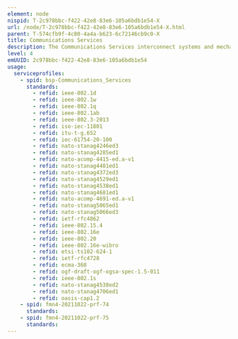 ```yaml
---
element: node
nispid: T-2c978bbc-f422-42e8-83e6-105a6bdb1e54-X
url: /node/T-2c978bbc-f422-42e8-83e6-105a6bdb1e54-X.html
parent: T-574cfb9f-4c80-4a4a-b623-6c72146cb9c0-X
title: Communications Services
description: The Communications Services interconnect systems and mechanisms for the opaque transfer of selected data between or among access points, in accordance with agreed quality parameters and without change in the form or content of the data as sent and received. The taxonomy of Communications Services takes a generic approach, listing elementary (vice complex) communications services, as building blocks of complex, end-to-end communications services. The granularity of the services described in this taxonomy is such that even the lowest level communications service, e.g. a user typing short free-text messages on a keypad and transmitting them over a UHF satcom DAMA radio, can be represented. The required granularity is achieved by defining elementary service blocks. These are building blocks in complex end-to-end services, as those formulated in the NSOVs of the relevant reference architectures and derived target architectures. Elementary service blocks are agnostic to the resources and solutions that service providers can adopt to implement them and can be implemented over different communications segments (terrestrial, radio, satcom), by different service providers. By concatenating these elementary services as building blocks, service architects can streamline and specify any complex communications service, end-to-end (e.g. DCIS service). In particular  * Service blocks are concatenated to follow the flow of information, in a way similar to the actual communications infrastructure that is physically supporting the services. That makes the resulting Comms Service Maps understandable by network architects, service managers, and service providers. Comms Service Maps can be exported and used for a variety of purposes, from service level specification, to service management and control. * Comms maps are two-dimensional representations of a complex communications service. Each service block along the chain can be assigned to different service providers, and clear interface and service delivery or service peering boundaries can be defined between them. * Service providers can select and involve the resources and the technical solutions that best meet the service level specifications for each block, under the constraints posed by the operational context, and by the connectivity/interaction with adjacent service blocks (implemented by other service providers). These constraints shall be reflected in the service level specification. * In the NATO context, service providers can be NATO organic providersproviders (e.g. NCI Agency, e.g. providing Access Services), a NATO Nation or a consortium/group of nations (e.g. providing Transport Services and Transmission Services over military-controlled communications infrastructure), as well as commercial providers (e.g. providing Transmission Services over commercial infrastructure).
level: 4
emUUID: 2c978bbc-f422-42e8-83e6-105a6bdb1e54
usage:
  serviceprofiles:
    - spid: bsp-Communications_Services
      standards:
        - refid: ieee-802.1d
        - refid: ieee-802.1w
        - refid: ieee-802.1q
        - refid: ieee-802.1ab
        - refid: ieee-802.3-2013
        - refid: iso-iec-11801
        - refid: itu-t-g.652
        - refid: iec-61754-20-100
        - refid: nato-stanag4246ed3
        - refid: nato-stanag4285ed1
        - refid: nato-acomp-4415-ed.a-v1
        - refid: nato-stanag4481ed1
        - refid: nato-stanag4372ed3
        - refid: nato-stanag4529ed1
        - refid: nato-stanag4538ed1
        - refid: nato-stanag4681ed1
        - refid: nato-acomp-4691-ed.a-v1
        - refid: nato-stanag5065ed1
        - refid: nato-stanag5066ed3
        - refid: ietf-rfc4862
        - refid: ieee-802.15.4
        - refid: ieee-802.16e
        - refid: ieee-802.20
        - refid: ieee-802.16e-wibro
        - refid: etsi-ts102-624-1
        - refid: ietf-rfc4728
        - refid: ecma-368
        - refid: ogf-draft-ogf-ogsa-spec-1.5-011
        - refid: ieee-802.1s
        - refid: nato-stanag4538ed2
        - refid: nato-stanag4706ed1
        - refid: oasis-cap1.2
    - spid: fmn4-20211022-prf-74
      standards:
    - spid: fmn4-20211022-prf-75
      standards:
---
```

